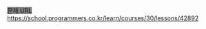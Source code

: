 <span style="background-color: gray">문제 URL</span> https://school.programmers.co.kr/learn/courses/30/lessons/42892